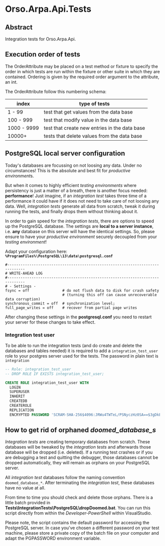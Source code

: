 # Orso.Arpa.Api.Tests

## Abstract
Integration tests for Orso.Arpa.Api.

## Execution order of tests

The OrderAttribute may be placed on a test method or fixture to specify the order in
which tests are run within the fixture or other suite in which they are contained.
Ordering is given by the required order argument to the attribute, an int.

The OrderAttribute follow this numbering schema:

index       | type of tests
-----       | ------
1 - 99      | test that get values from the data base
100 - 999   | test that modify value in the data base
1000 - 9999 | test that create new entries in the data base
10000+      | tests that delete values from the data base

## PostgreSQL local server configuration

Today's databases are focussing on not loosing any data. Under no circumstances!
This is the absolute and best fit for *productive environment*s.

But when it comes to highly efficient *testing environments* where persistency is just a matter of a breath,
there is another focus needed: **performance**! Just imagine, if an *integration test* takes three time of a
performance it could have if it does not need to take care of not loosing any data. Well, *integration tests*
generate all data from scratch, tweak it during running the tests, and finally drops them without thinking
about it.

In order to gain speed for the *integration tests*, there are options to speed up the PostgreSQL database.
The settings are **local to a server instance**, i.e. **any** database on this server will have the identical settings.
So, please ensure to have your *productive environment* securely decoupled from your *testing environment*!

Adapt your configuration here: **````%ProgramFiles%\PostgreSQL\13\data\postgresql.conf````**
```batch
#------------------------------------------------------------------------------
# WRITE-AHEAD LOG
#------------------------------------------------------------------------------
# - Settings -
fsync = off               # do not flush data to disk for crash safety
                          # (turning this off can cause unrecoverable data corruption)
synchronous_commit = off  # synchronization level;
full_page_writes = off    # recover from partial page writes
```

After changing these settings in the **postgresql.conf** you need to restart your server for these changes to
take effect.

### Integration test user

To be able to run the integration tests (and do create and delete the databases and tables needed) it is required to
add a `integration_test_user` role to your postgres server used for the tests. The password in plain text is `integration`

```sql
-- Role: integration_test_user
-- DROP ROLE IF EXISTS integration_test_user;

CREATE ROLE integration_test_user WITH
  LOGIN
  SUPERUSER
  INHERIT
  CREATEDB
  CREATEROLE
  REPLICATION
  ENCRYPTED PASSWORD 'SCRAM-SHA-256$4096:JRWu4TWTeL/PSNyczHz0SA==$3gDkERY+8C58EyWaV6lld6Otp0ecMJo5PPdvmu+BH/g=:3xVVbsaPllZI2P1EJ+g7fe6GoiInMEInFNCilrihMBU=';
  ```


## How to get rid of orphaned *doomed_database_s*

*Integration tests* are creating temporary databases from scratch. These databases will be tweaked by the
*integration tests* and afterwards those database will be dropped (i.e. deleted). If a running test crashes
or if you are debugging a test and quitting the debugger, those databases cannot be dropped automatically,
they will remain as orphans on your PostgreSQL server.

All *integration test* databases follow the naming convention ```doomed_database_*```. After terminating the
*integration test*, these databases have no value at all.

From time to time you should check and delete those orphans. There is a little batch provided in
**Tests\IntegrationTests\PostgreSQL\dropDoomed.bat**. You can run this script directly from within the
*Developer-PowerShell* within VisualStudio.

Please note, the script contains the default password for accessing the PostgreSQL server. In case you've chosen a
different password on your test machine, please store a private copy of the batch file on your computer and adapt
the PGPASSWORD environment variable.
